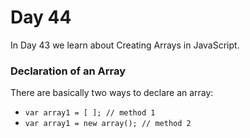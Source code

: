

# Day 44
In Day 43 we learn about Creating Arrays in JavaScript.

### Declaration of an Array
There are basically two ways to declare an array: 
* ```var array1 = [ ]; // method 1```
* ```var array1 = new array(); // method 2```